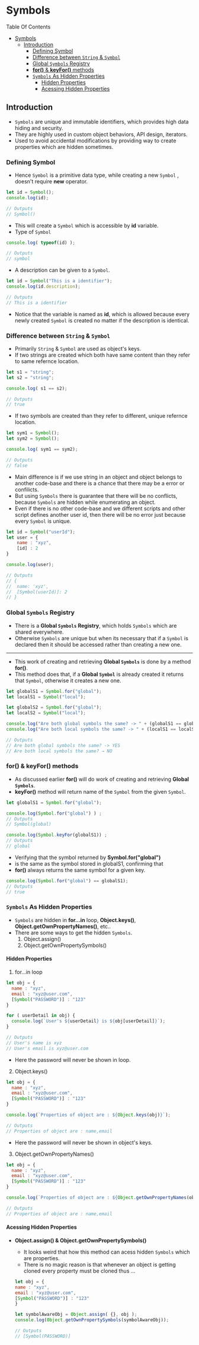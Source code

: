 # Symbols

Table Of Contents
- [Symbols](#symbols)
  - [Introduction](#introduction)
    - [Defining Symbol](#defining-symbol)
    - [Difference between `String` \& `Symbol`](#difference-between-string--symbol)
    - [Global `Symbols` Registry](#global-symbols-registry)
    - [**for()** \& **keyFor()** methods](#for--keyfor-methods)
    - [`Symbols` As Hidden Properties](#symbols-as-hidden-properties)
      - [Hidden Properties](#hidden-properties)
      - [Acessing Hidden Properties](#acessing-hidden-properties)


## Introduction

- `Symbols` are unique and immutable identifiers, which provides high data hiding and security.
- They are highly used in custom object behaviors, API design, iterators.
- Used to avoid accidental modifications by providing way to create properties which are hidden sometimes.

### Defining Symbol

- Hence `Symbol` is a primitive data type, while creating a new `Symbol` , doesn't require **new** operator.
```Javascript
let id = Symbol();
console.log(id);

// Outputs
// Symbol()
```
- This will create a `Symbol` which is accessible by **id** variable.
- Type of `Symbol`
```Javascript
console.log( typeof(id) );

// Outputs
// symbol
```
- A description can be given to a `Symbol`.
```Javascript
let id = Symbol("This is a identifier");
console.log(id.description);

// Outputs
// This is a identifier
```

- Notice that the variable is named as **id**, which is allowed because every newly created `Symbol` is created no matter if the description is identical.

### Difference between `String` & `Symbol`
- Primarily `String` & `Symbol` are used as object's keys.
- If two strings are created which both have same content than they refer to same refernce location.
```Javascript
let s1 = "string";
let s2 = "string";

console.log( s1 == s2);

// Outputs 
// true
```

- If two symbols are created than they refer to different, unique refernce location.
```Javascript
let sym1 = Symbol();
let sym2 = Symbol();

console.log( sym1 == sym2);

// Outputs 
// false
```
- Main difference is if we use string in an object and object belongs to another code-base and there is a chance that there may be a error or confilicts.
- But using `Symbols` there is guarantee that there will be no conflicts, because `Symbols` are hidden while enumerating an object.
- Even if there is no other code-base and we different scripts and other script defines another user id, then there will be no error just because every `Symbol` is unique.
  
```Javascript
let id = Symbol("userId");
let user = {
    name : "xyz",
    [id] : 2
}

console.log(user);

// Outputs
// { 
//  name: 'xyz',
//  [Symbol(userId)]: 2
// }
```

### Global `Symbols` Registry

- There is a **Global `Symbols` Registry**, which holds `Symbols` which are shared everywhere.
- Otherwise `Symbols` are unique but when its necessary that if a `Symbol` is declared then it should be accessed rather than creating a new one.
---
- This work of creating and retrieving **Global `Symbols`** is done by a method **for()**.
- This method does that, if a **Global `Symbol`** is already created it returns that `Symbol`, otherwise it creates a new one.
```Javascript
let globalS1 = Symbol.for("global");
let localS1 = Symbol("local");

let globalS2 = Symbol.for("global");
let localS2 = Symbol("local");

console.log("Are both global symbols the same? -> " + (globalS1 == globalS2 ? "YES" : "NO"));
console.log("Are both local symbols the same? -> " + (localS1 == localS2 ? "YES" : "NO"));

// Outputs
// Are both global symbols the same? -> YES
// Are both local symbols the same? → NO
```

### **for()** & **keyFor()** methods

- As discussed earlier **for()** will do work of creating and retrieving **Global `Symbols`**.
- **keyFor()** method will return name of the `Symbol` from the given `Symbol`.
```Javascript
let globalS1 = Symbol.for("global");

console.log(Symbol.for("global") ) ;
// Outputs 
// Symbol(global)

console.log(Symbol.keyFor(globalS1)) ;
// Outputs 
// global
```

  - Verifying that the symbol returned by **Symbol.for("global")** 
  - is the same as the symbol stored in globalS1, confirming that 
  - **for()** always returns the same symbol for a given key.
  
```Javascript
console.log(Symbol.for("global") == globalS1);
// Outputs 
// true
```

### `Symbols` As Hidden Properties

- `Symbols` are hidden in **for...in** loop, **Object.keys()**, **Object.getOwnPropertyNames()**, etc..
- There are some ways to get the hidden `Symbols`.
  1. Object.assign()
  2. Object.getOwnPropertySymbols()

#### Hidden Properties
1. for...in loop
  ```Javascript
  let obj = {
    name : "xyz",
    email : "xyz@user.com",
    [Symbol("PASSWORD")] : "123"
  }

  for ( userDetail in obj) {
    console.log(`User's ${userDetail} is ${obj[userDetail]}`);
  }

  // Outputs
  // User's name is xyz
  // User's email is xyz@user.com
  ```

  - Here the password will never be shown in loop.
  
2. Object.keys()
  ```Javascript
  let obj = {
    name : "xyz",
    email : "xyz@user.com",
    [Symbol("PASSWORD")] : "123"
  }
  
  console.log(`Properties of object are : ${Object.keys(obj)}`);

  // Outputs
  // Properties of object are : name,email
  ```

  - Here the password will never be shown in object's keys.
  
3. Object.getOwnPropertyNames()
  ```Javascript
  let obj = {
    name : "xyz",
    email : "xyz@user.com",
    [Symbol("PASSWORD")] : "123"
  }
  
  console.log(`Properties of object are : ${Object.getOwnPropertyNames(obj)}`);

  // Outputs
  // Properties of object are : name,email
  ```

#### Acessing Hidden Properties
  - **Object.assign() & Object.getOwnPropertySymbols()**
     -  It looks weird that how this method can acess hidden `Symbols` which are properties.
     -  There is no magic reason is that whenever an object is getting cloned every property must be cloned thus ...
    
      ``` Javascript
      let obj = {
      name : "xyz",
      email : "xyz@user.com",
      [Symbol("PASSWORD")] : "123"
      }

      let symbolAwareObj = Object.assign( {}, obj );
      console.log(Object.getOwnPropertySymbols(symbolAwareObj));

      // Outputs
      // [Symbol(PASSWORD)]
      ```


